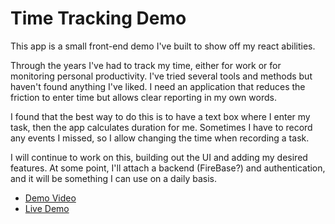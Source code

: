 # Time Tracking Demo

This app is a small front-end demo I've built to show off my react abilities.

Through the years I've had to track my time, either for work or for monitoring personal productivity. I've tried several tools and methods but haven't found anything I've liked. I need an application that reduces the friction to enter time but allows clear reporting in my own words.

I found that the best way to do this is to have a text box where I enter my task, then the app calculates duration for me. Sometimes I have to record any events I missed, so I allow changing the time when recording a task.

I will continue to work on this, building out the UI and adding my desired features. At some point, I'll attach a backend (FireBase?) and authentication, and it will be something I can use on a daily basis.

* [Demo Video](https://www.youtube.com/watch?v=BJqPnU21M6E)
* [Live Demo](https://andrewshell.github.io/time-tracking-demo/)
